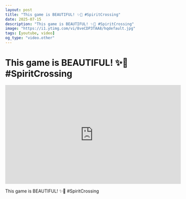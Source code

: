 ```yaml
---
layout: post
title: "This game is BEAUTIFUL! ✨💖 #SpiritCrossing"
date: 2025-07-15
description: "This game is BEAUTIFUL! ✨💖 #SpiritCrossing"
image: "https://i1.ytimg.com/vi/8veCDP3TAA8/hqdefault.jpg"
tags: [youtube, video]
og_type: "video.other"
---
```


<script type="application/ld+json">
{
  "@context": "http://schema.org",
  "@type": "VideoObject",
  "name": "This game is BEAUTIFUL! \u2728\ud83d\udc96 #SpiritCrossing",
  "description": "This game is BEAUTIFUL! \u2728\ud83d\udc96 #SpiritCrossing",
  "thumbnailUrl": "https://i1.ytimg.com/vi/8veCDP3TAA8/hqdefault.jpg",
  "uploadDate": "2025-07-15T03:25:54",
  "embedUrl": "https://www.youtube.com/embed/8veCDP3TAA8",
  "publisher": {
    "@type": "Person",
    "name": "Celo Zaga"
  },
  "mainEntityOfPage": {
    "@type": "WebPage",
    "@id": "https://celozaga.github.io/2025/07/15/this-game-is-beautiful!-\u2728\ud83d\udc96-#spiritcrossing-8veCDP3TAA8.html"
  },
  "duration": "PT0M0S"
}
</script>

<script type="application/ld+json">
{
  "@context": "http://schema.org",
  "@type": "BlogPosting",
  "headline": "This game is BEAUTIFUL! \u2728\ud83d\udc96 #SpiritCrossing",
  "image": "https://i1.ytimg.com/vi/8veCDP3TAA8/hqdefault.jpg",
  "publisher": {
    "@type": "Person",
    "name": "Celo Zaga"
  },
  "url": "https://celozaga.github.io/2025/07/15/this-game-is-beautiful!-\u2728\ud83d\udc96-#spiritcrossing-8veCDP3TAA8.html",
  "datePublished": "2025-07-15T03:25:54",
  "dateCreated": "2025-07-15T03:25:54",
  "dateModified": "2025-07-15T03:25:54",
  "description": "This game is BEAUTIFUL! \u2728\ud83d\udc96 #SpiritCrossing",
  "author": {
    "@type": "Person",
    "name": "Celo Zaga"
  },
  "mainEntityOfPage": {
    "@type": "WebPage",
    "@id": "https://celozaga.github.io/2025/07/15/this-game-is-beautiful!-\u2728\ud83d\udc96-#spiritcrossing-8veCDP3TAA8.html"
  }
}
</script>

<h1 class="youtube-post-title">This game is BEAUTIFUL! ✨💖 #SpiritCrossing</h1>

<iframe width="560" height="315" src="https://www.youtube.com/embed/8veCDP3TAA8" class="youtube-post-embed" frameborder="0" allowfullscreen></iframe>

<p class="youtube-post-description">This game is BEAUTIFUL! ✨💖 #SpiritCrossing</p>
